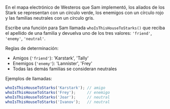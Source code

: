 
En el mapa electrónico de Westeros que Sam implementó, los aliados de los Stark se representan con un círculo verde, los enemigos con un círculo rojo y las familias neutrales con un círculo gris.

Escribe una función para Sam llamada `whoIsThisHouseToStarks()` que reciba el apellido de una familia y devuelva uno de los tres valores: `'friend'`, `'enemy'`, `'neutral'`.

Reglas de determinación:

* Amigos (`'friend'`): 'Karstark', 'Tally'
* Enemigos (`'enemy'`): 'Lannister', 'Frey'
* Todas las demás familias se consideran neutrales

Ejemplos de llamadas:

```javascript
whoIsThisHouseToStarks('Karstark'); // amigo
whoIsThisHouseToStarks('Frey');     // enemigo
whoIsThisHouseToStarks('Joar');     // neutral
whoIsThisHouseToStarks('Ivanov');   // neutral
```
